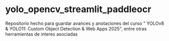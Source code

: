 # yolo_opencv_streamlit_paddleocr
Repositorio hecho para guardar avances y anotaciones del curso " YOLOv8 &amp; YOLO11: Custom Object Detection &amp; Web Apps 2025", entre otras herramientas de interes asociadas
